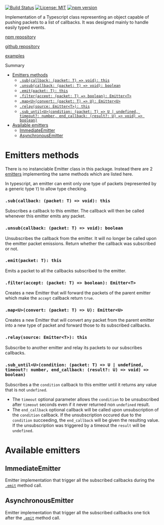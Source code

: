 [![Build Status](https://travis-ci.com/Stratus51/typescript_emitter.svg?branch=master)](https://travis-ci.com/Stratus51/typescript_emitter)
[![License: MIT](https://img.shields.io/badge/License-MIT-yellow.svg)](https://opensource.org/licenses/MIT)
[![npm version](https://badge.fury.io/js/%40stratus51%2Femitter.svg)](https://badge.fury.io/js/%40stratus51%2Femitter)

Implementation of a Typescript class representing an object capable of pushing packets to a list of callbacks.
It was designed mainly to handle easily typed events.

[npm repository](https://www.npmjs.com/package/@stratus51/emitter)

[github repository](https://github.com/Stratus51/typescript_emitter)

[examples](https://github.com/Stratus51/typescript_emitter/tree/master/examples)

Summary
- [Emitters methods](#EmitterMethods)
    - [`.sub(callback: (packet: T) => void): this`](#sub)
    - [`.unsub(callback: (packet: T) => void): boolean`](#unsub)
    - [`.emit(packet: T): this`](#emit)
    - [`.filter(accept: (packet: T) => boolean): Emitter<T>`](#filter)
    - [`.map<U>(convert: (packet: T) => U): Emitter<U>`](#map)
    - [`.relay(source: Emitter<T>): this`](#relay)
    - [`.sub_until<U>(condition: (packet: T) => U | undefined, timeout?: number, end_callback: (result?: U) => void) => boolean)`](#sub_until)
- [Available emitters](#Emitters)
    - [ImmediateEmitter](#ImmediateEmitter)
    - [AsynchronousEmitter](#AsynchronousEmitter)

<a name=EmitterMethods>Emitters methods</a>
===============================================================================
There is no instanciable Emitter class in this package. Instead there are 2
[emitters](#Emitters) implementing the same methods which are listed here.

In typescript, an emitter can emit only one type of packets (represented by a
generic type `T`) to allow type checking.

### <a name=sub>`.sub(callback: (packet: T) => void): this`</a>
Subscribes a callback to this emitter. The callback will then be called
whenever this emitter emits any packet.

### <a name=unsub>`.unsub(callback: (packet: T) => void): boolean`</a>
Unsubscribes the callback from the emitter. It will no longer be called upon
the emitter packet emissions.
Return whether the callback was subscribed or not.

### <a name=emit>`.emit(packet: T): this`</a>
Emits a packet to all the callbacks subscribed to the emitter.

### <a name=filter>`.filter(accept: (packet: T) => boolean): Emitter<T>`</a>
Creates a new Emitter that will forward the packets of the parent emitter which
make the `accept` callback return `true`.

### <a name=map>`.map<U>(convert: (packet: T) => U): Emitter<U>`</a>
Creates a new Emitter that will convert any packet from the parent emitter into
a new type of packet and forward those to its subscribed callbacks.

### <a name=relay>`.relay(source: Emitter<T>): this`</a>
Subscribe to another emitter and relay its packets to our subscribes callbacks.

### <a name=sub_until>`.sub_until<U>(condition: (packet: T) => U | undefined, timeout?: number, end_callback: (result?: U) => void) => boolean)`
Subscribes a the `condition` callback to this emitter until it returns any
value that is not `undefined`.
- The `timeout` optional parameter allows the `condition` to be unsubscribed
after `timeout` seconds even if it never returned non `undefined` result.
- The `end_callback` optional callback will be called upon unsubscription of
the `condition` callback. If the unsubscription occured due to the `condition`
succeeding, the `end_callback` will be given the resulting value. If the
unsubscription was triggered by a timeout the `result` will be `undefined`.

<a name=Emitters>Available emitters</a>
===============================================================================
<a name=ImmediateEmitter>ImmediateEmitter</a>
-------------------------------------------------------------------------------
Emitter implementation that trigger all the subscribed callbacks during the
[`.emit`](#emit) method call.

<a name=AsynchronousEmitter>AsynchronousEmitter</a>
-------------------------------------------------------------------------------
Emitter implementation that trigger all the subscribed callbacks one tick after
the [`.emit`](#emit) method call.
